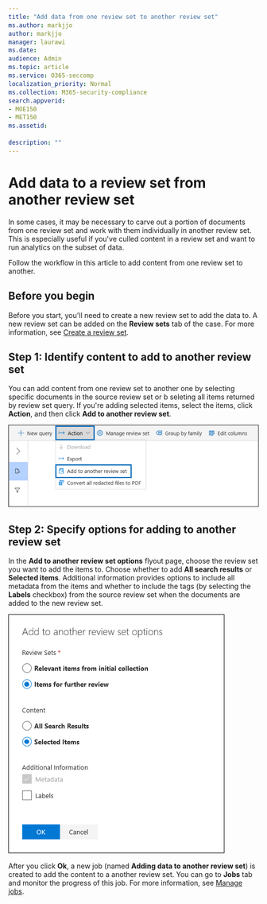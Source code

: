 ```yaml
---
title: "Add data from one review set to another review set"
ms.author: markjjo
author: markjjo
manager: laurawi
ms.date: 
audience: Admin
ms.topic: article
ms.service: O365-seccomp
localization_priority: Normal
ms.collection: M365-security-compliance 
search.appverid: 
- MOE150
- MET150
ms.assetid: 

description: ""
---
```


# Add data to a review set from another review set

In some cases, it may be necessary to carve out a portion of documents from one review set and work with them individually in another review set.  This is especially useful if you've culled content in a review set and want to run analytics on the subset of data.

Follow the workflow in this article to add content from one review set to another.

## Before you begin

Before you start, you'll need to create a new review set to add the data to.  A new review set can be added on the **Review sets** tab of the case. For more information, see [Create a review set](managing-review-sets.md#create-a-review-set).

## Step 1: Identify content to add to another review set

You can add content from one review set to another one by selecting specific documents in the source review set or b seleting all items returned by review set query.  If you're adding selected items, select the items, click **Action**, and then click **Add to another review set**.

![Add to another review set](../media/64f2a4d4-eba3-4ab3-a3ba-d519feea3142.png)

## Step 2: Specify options for adding to another review set

In the **Add to another review set options** flyout page, choose the review set you want to add the items to. Choose whether to add **All search results** or **Selected items**.  Additional information provides options to include all metadata from the items and whether to include the tags (by selecting the **Labels** checkbox) from the source review set when the documents are added to the new review set.  

![Add to another review set](../media/6440ee44-68fd-44d7-b43a-3a477345525c.png)

After you click **Ok**, a new job (named **Adding data to another review set**) is created to add the content to a another review set.  You can go to **Jobs** tab and monitor the progress of this job. For more information, see [Manage jobs](managing-jobs-ediscovery20.md).
